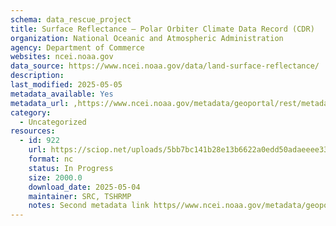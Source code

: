 ```yaml
---
schema: data_rescue_project 
title: Surface Reflectance – Polar Orbiter Climate Data Record (CDR)
organization: National Oceanic and Atmospheric Administration
agency: Department of Commerce
websites: ncei.noaa.gov
data_source: https://www.ncei.noaa.gov/data/land-surface-reflectance/
description: 
last_modified: 2025-05-05
metadata_available: Yes
metadata_url: ,https://www.ncei.noaa.gov/metadata/geoportal/rest/metadata/item/gov.noaa.ncdc:C01557/html#
category:
  - Uncategorized
resources:
  - id: 922
    url: https://sciop.net/uploads/5bb7bc141b28e13b6622a0edd50adaeeee333ed7
    format: nc
    status: In Progress
    size: 2000.0
    download_date: 2025-05-04
    maintainer: SRC, TSHRMP
    notes: Second metadata link https//www.ncei.noaa.gov/metadata/geoportal/rest/metadata/item/gov.noaa.ncdcC01676/html#                                                                                                                                                   Alternate torrent location https//academictorrents.com/details/5bb7bc141b28e13b6622a0edd50adaeeee333ed7
---
```

